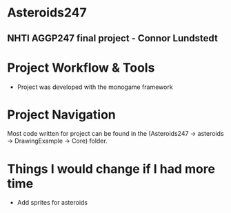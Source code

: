 # Asteroids247
## NHTI AGGP247 final project - Connor Lundstedt

# Project Workflow & Tools
- Project was developed with the monogame framework

# Project Navigation
Most code written for project can be found in the (Asteroids247 -> asteroids -> DrawingExample -> Core) folder.

# Things I would change if I had more time
- Add sprites for asteroids


